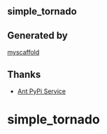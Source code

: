 ## simple_tornado


## Generated by
[myscaffold](http://gitlab.alibaba-inc.com/shengxiang.ssx/myscaffold)

## Thanks
- [Ant PyPi Service](https://pypi.antfin-inc.com/)

# simple_tornado
